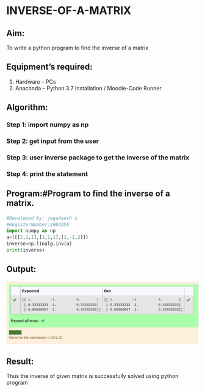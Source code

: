 # INVERSE-OF-A-MATRIX
## Aim:
To write a python program to find the inverse of a matrix
## Equipment’s required:
1. 	Hardware – PCs
2. 	Anaconda – Python 3.7 Installation / Moodle-Code Runner
## Algorithm:
### Step 1: import numpy as np 
### Step 2: get input from the user
### Step 3: user inverse package to get the inverse of the matrix
### Step 4: print the statement

## Program:#Program to find the inverse of a matrix.
``` python
#Developed by: jegadeesh s
#RegisterNumber:2004355
import numpy as np
a=([[2,1,1],[1,1,1],[1,-1,2]])
inverse=np.linalg.inv(a)
print(inverse)

``` 

## Output:
![OUTPUT](out7.png)
## Result:
Thus the inverse of given matrix is successfully solved using python program


